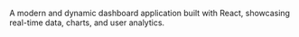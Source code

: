 

A modern and dynamic dashboard application built with React, showcasing real-time data, charts, and user analytics.
